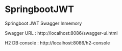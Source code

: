 # SpringbootJWT
Springboot JWT Swagger Inmemory

Swagger URL : http://localhost:8086/swagger-ui.html

H2 DB console : http://localhost:8086/h2-console